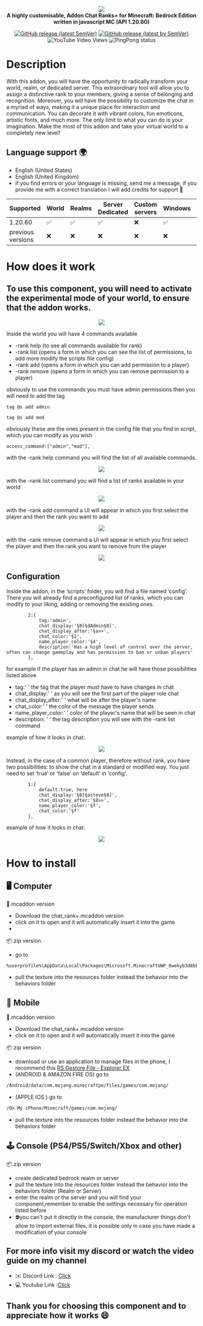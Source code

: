 <p align="center">
     <a href="https://github.com/DeathAruban/Chat-Ranks-MCBE">
		<img src="https://github.com/DeathAruban/Chat-Ranks-MCBE/blob/main/img/chat_ranks+.png" loading="eager" />
	</a><br>
	<b>A highly customisable, Addon Chat Ranks+ for Minecraft: Bedrock Edition written in javascript MC (API 1.20.60)</b>
</p>
<p align="center">
	<a href="https://github.com/DeathAruban/Chat-Ranks-MCBE/releases/latest"><img alt="GitHub release (latest SemVer)" src="https://img.shields.io/github/v/release/DeathAruban/Chat-Ranks-MCBE?label=release&sort=semver"></a>
	<a href="https://github.com/DeathArubanChat-Ranks-MCBE/releases/latest"><img alt="GitHub release (latest by SemVer)" src="https://img.shields.io/github/downloads/DeathAruban/Chat-Ranks-MCBE/latest/total?sort=semver"></a>
<img alt="YouTube Video Views" src="https://img.shields.io/youtube/views/axPOtFdQQwc&abstyle=social">
<img alt="PingPong status" src="https://img.shields.io/pingpong/status/sp_7b7ce509b36c47ee9b20d041d018dc0a">
</p>

# Description
With this addon, you will have the opportunity to radically transform your world, realm, or dedicated server. This extraordinary tool will allow you to assign a distinctive rank to your members, giving a sense of belonging and recognition. Moreover, you will have the possibility to customize the chat in a myriad of ways, making it a unique place for interaction and communication. You can decorate it with vibrant colors, fun emoticons, artistic fonts, and much more. The only limit to what you can do is your imagination. Make the most of this addon and take your virtual world to a completely new level!

## Language support 🌍
- English (United States)
- English (United Kingdom)
- if you find errors or your language is missing, send me a message, if you provide me with a correct translation I will add credits for support 🤝

| Supported | World | Realms |Server Dedicated | Custom servers | Windows | Mobile | PS4/PS5 | Xbox | Nintendo Switch |
| ------- | ------------------ | ------------------ | ------------------ | ------------------ | ------------------ | ------------------ | ------------------ | ------------------ | ------------------ |
| 1.20.60   |:white_check_mark: | :white_check_mark: | :white_check_mark: | :x: | :white_check_mark: | :white_check_mark: | :white_check_mark: | :white_check_mark: | :white_check_mark: |
| previous versions   | :x:  | :x: | :x: | :x: | :x: | :x: | :x: | :x: | :x: | :x: | 

# How does it work
## To use this component, you will need to activate the experimental mode of your world, to ensure that the addon works.
<p align="center"><img src="https://github.com/DeathAruban/Chat-Ranks-MCBE/blob/main/img/experimental.png" loading="eager" /></p>
Inside the world you will have 4 commands available

- -rank help   (to see all commands available for rank)
- -rank list   (opens a form in which you can see the list of permissions, to add more modify the scripts file config)
- -rank add    (opens a form in which you can add permission to a player)
- -rank remove   (opens a form in which you can remove permission to a player)

obviously to use the commands you must have admin permissions
then you will need to add the tag
```json5
tag @s add admin
```
```json5
tag @s add mod
```
obviously these are the ones present in the config file that you find in script, which you can modify as you wish
```json5
access_command:["admin","mod"],
```
with the -rank help command you will find the list of all available commands.
<p align="center"><img src="https://github.com/DeathAruban/Chat-Ranks-MCBE/blob/main/img/help.png" loading="eager" /></p>
with the -rank list command you will find a list of ranks available in your world
<p align="center"><img src="https://github.com/DeathAruban/Chat-Ranks-MCBE/blob/main/img/list.png" loading="eager" /></p>
with the -rank add command a UI will appear in which you first select the player and then the rank you want to add
<p align="center"><img src="https://github.com/DeathAruban/Chat-Ranks-MCBE/blob/main/img/add.png" loading="eager" /></p>
with the -rank remove command a UI will appear in which you first select the player and then the rank you want to remove from the player
<p align="center"><img src="https://github.com/DeathAruban/Chat-Ranks-MCBE/blob/main/img/add.png" loading="eager" /></p>

## Configuration
Inside the addon, in the ‘scripts’ folder, you will find a file named ‘config’. There you will already find a preconfigured list of ranks, which you can modify to your liking, adding or removing the existing ones.
```json5
        2:{
            tag:'admin', 
            chat_display:'§8[§dAdmin§8]',
            chat_display_after:'§a>>', 
            chat_color:'§2', 
            name_player_color:'§4', 
            description:'Has a high level of control over the server, often can change gameplay and has permission to ban or unban players'
        },
```
for example if the player has an admin in chat he will have those possibilities listed above

- tag:' '  the tag that the player must have to have changes in chat
- chat_display:' ' as you will see the first part of the player role chat
- chat_display_after:' ' what will be after the player's name
- chat_color:' ' the color of the message the player sends 
- name_player_color:' ' color of the player's name that will be seen in chat
- description: ' ' the tag description you will see with the -rank list command

example of how it looks in chat:
<p align="center"><img src="https://github.com/DeathAruban/Chat-Ranks-MCBE/blob/main/img/chat.png" loading="eager" /></p>
Instead, in the case of a common player, therefore without rank, you have two possibilities: to show the chat in a standard or modified way. You just need to set ‘true’ or ‘false’ on ‘default’ in ‘config’.

```json5
        1:{
            default:true, here
            chat_display:'§8[§asteve§8]',
            chat_display_after:'§8>>',
            name_player_color:'§f',
            chat_color:'§f'
        },
```

example of how it looks in chat:
<p align="center"><img src="https://github.com/DeathAruban/Chat-Ranks-MCBE/blob/main/img/base.png" loading="eager" /></p>

# How to install

## 🖥️ Computer

📁.mcaddon version
- Download the chat_rank+.mcaddon version
- click on it to open and it will automatically insert it into the game
- 
📦.zip version
- go to 
 ```bash
%userprofile%\AppData\Local\Packages\Microsoft.MinecraftUWP_8wekyb3d8bbwe\LocalState\games\com.mojang\
```
- pull the texture into the resources folder instead the behavior into the behaviors folder

## 📱 Mobile

📁.mcaddon version
- Download the chat_rank+.mcaddon version
- click on it to open and it will automatically insert it into the game

📦.zip version
- download or use an application to manage files in the phone, I recommend this [RS Gestore File - Explorer EX](https://play.google.com/store/apps/details?id=com.rs.explorer.filemanager&hl=it&gl=US)
- (ANDROID & AMAZON FIRE OS) go to 
 ```bash
/Android/data/com.mojang.minecraftpe/files/games/com.mojang/
```

- (APPLE IOS ) go to

 ```bash
/On My iPhone/Minecraft/games/com.mojang/
```

- pull the texture into the resources folder instead the behavior into the behaviors folder

## 🕹️ Console (PS4/PS5/Switch/Xbox and other)

📦.zip version
- create dedicated bedrock realm or server
- pull the texture into the resources folder instead the behavior into the behaviors folder (Realm or Server)
- enter the realm or the server and you will find your component,remember to enable the settings necessary for operation listed before
- ⛔you can't put it directly in the console, the manufacturer things don't allow to import external files, it is possible only in case you have made a modification of your console

## For more info visit my discord or watch the video guide on my channel
- ✉️ Discord Link : [Click](https://discord.gg/NKy9A9RAe8)
- 💻 Youtube Link :[Click](https://www.youtube.com/watch?v=axPOtFdQQwc&ab_channel=Death_Aruban%E2%84%A2)

## Thank you for choosing this component and to appreciate how it works 😄

